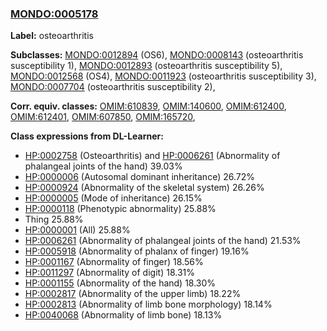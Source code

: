 
### [MONDO:0005178](http://purl.obolibrary.org/obo/MONDO_0005178)
**Label:** osteoarthritis

**Subclasses:** [MONDO:0012894](http://purl.obolibrary.org/obo/MONDO_0012894) (OS6), [MONDO:0008143](http://purl.obolibrary.org/obo/MONDO_0008143) (osteoarthritis susceptibility 1), [MONDO:0012893](http://purl.obolibrary.org/obo/MONDO_0012893) (osteoarthritis susceptibility 5), [MONDO:0012568](http://purl.obolibrary.org/obo/MONDO_0012568) (OS4), [MONDO:0011923](http://purl.obolibrary.org/obo/MONDO_0011923) (osteoarthritis susceptibility 3), [MONDO:0007704](http://purl.obolibrary.org/obo/MONDO_0007704) (osteoarthritis susceptibility 2), 

**Corr. equiv. classes:** [OMIM:610839](http://purl.obolibrary.org/obo/OMIM_610839), [OMIM:140600](http://purl.obolibrary.org/obo/OMIM_140600), [OMIM:612400](http://purl.obolibrary.org/obo/OMIM_612400), [OMIM:612401](http://purl.obolibrary.org/obo/OMIM_612401), [OMIM:607850](http://purl.obolibrary.org/obo/OMIM_607850), [OMIM:165720](http://purl.obolibrary.org/obo/OMIM_165720), 

**Class expressions from DL-Learner:**

- [HP:0002758](http://purl.obolibrary.org/obo/HP_0002758) (Osteoarthritis) and [HP:0006261](http://purl.obolibrary.org/obo/HP_0006261) (Abnormality of phalangeal joints of the hand) 39.03%
- [HP:0000006](http://purl.obolibrary.org/obo/HP_0000006) (Autosomal dominant inheritance) 26.72%
- [HP:0000924](http://purl.obolibrary.org/obo/HP_0000924) (Abnormality of the skeletal system) 26.26%
- [HP:0000005](http://purl.obolibrary.org/obo/HP_0000005) (Mode of inheritance) 26.15%
- [HP:0000118](http://purl.obolibrary.org/obo/HP_0000118) (Phenotypic abnormality) 25.88%
- Thing 25.88%
- [HP:0000001](http://purl.obolibrary.org/obo/HP_0000001) (All) 25.88%
- [HP:0006261](http://purl.obolibrary.org/obo/HP_0006261) (Abnormality of phalangeal joints of the hand) 21.53%
- [HP:0005918](http://purl.obolibrary.org/obo/HP_0005918) (Abnormality of phalanx of finger) 19.16%
- [HP:0001167](http://purl.obolibrary.org/obo/HP_0001167) (Abnormality of finger) 18.56%
- [HP:0011297](http://purl.obolibrary.org/obo/HP_0011297) (Abnormality of digit) 18.31%
- [HP:0001155](http://purl.obolibrary.org/obo/HP_0001155) (Abnormality of the hand) 18.30%
- [HP:0002817](http://purl.obolibrary.org/obo/HP_0002817) (Abnormality of the upper limb) 18.22%
- [HP:0002813](http://purl.obolibrary.org/obo/HP_0002813) (Abnormality of limb bone morphology) 18.14%
- [HP:0040068](http://purl.obolibrary.org/obo/HP_0040068) (Abnormality of limb bone) 18.13%


